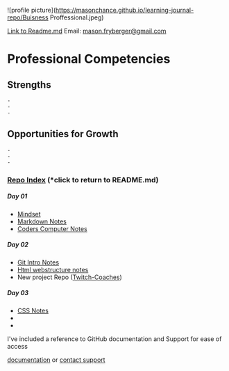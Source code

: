 



![profile picture](https://masonchance.github.io/learning-journal-repo/Buisness Proffessional.jpeg)


 [Link to Readme.md](https://masonchance.github.io/learning-journal-repo/readme.md)  Email: mason.fryberger@gmail.com 

<!-- https://codefellows.github.io/common_curriculum/career_coaching/Professional_Competencies    reference material
-->

# Professional Competencies

  ## Strengths
    -
    -
    -
  ## Opportunities for Growth
    -
    -
    -
     
     


### [Repo Index](https://masonchance.github.io/learning-journal-repo/) (*click to return to README.md)

##### Day 01

- [Mindset](https://masonchance.github.io/learning-journal-repo/main-page)
- [Markdown Notes](https://masonchance.github.io/learning-journal-repo/markdown-notes/)
- [Coders Computer Notes](https://masonchance.github.io/learning-journal-repo/the-coders-computer-notes/)

##### Day 02
 - [Git Intro Notes](https://masonchance.github.io/learning-journal-repo/git-intro-notes/)
 - [Html webstructure notes](https://masonchance.github.io/learning-journal-repo/Html-webstructure-notes/)
 - New project Repo ([Twitch-Coaches](https://masonchance.github.io/twitch-coaches/))

##### Day 03
- [CSS Notes](https://masonchance.github.io/learning-journal-repo/css-notes/)
-
-

I've included a reference to GitHub documentation and Support for ease of access

[documentation](https://help.github.com/categories/github-pages-basics/) or [contact support](https://github.com/contact)